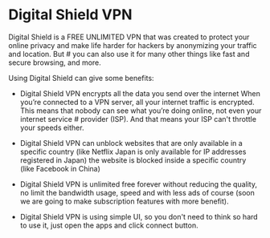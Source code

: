 # Digital Shield VPN


 Digital Shield is a FREE UNLIMITED VPN that was created to protect your online privacy and make life harder for hackers by anonymizing your traffic and location. But  # you can also use it for many other things like fast and secure browsing, and more.

 Using Digital Shield can give some benefits:
 * Digital Shield VPN encrypts all the data you send over the internet
 When you’re connected to a VPN server, all your internet traffic is encrypted. This means that nobody can see what you’re doing online, not even your internet service # provider (ISP). And that means your ISP can't throttle your speeds either.

 * Digital Shield VPN can unblock websites that are only available in a specific country (like Netflix Japan is only available for IP addresses registered in Japan) the  website is blocked inside a specific country (like Facebook in China)

 * Digital Shield VPN is unlimited free forever without reducing the quality, no limit the bandwidth usage, speed and with less ads of course (soon we are going to make  subscription features with more benefit).

 * Digital Shield VPN is using simple UI, so you don't need to think so hard to use it, just open the apps and click connect button.
